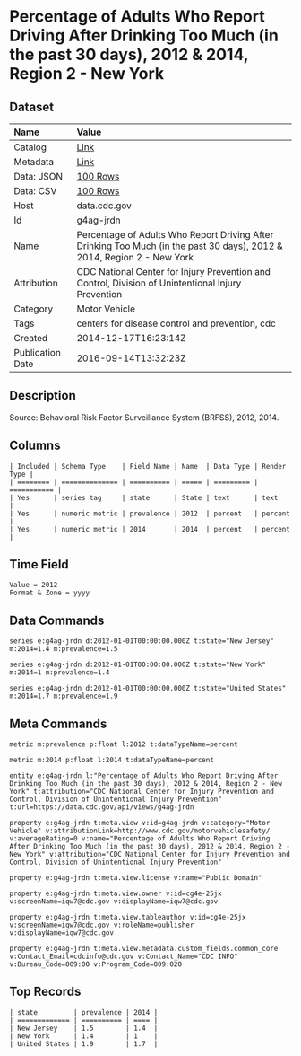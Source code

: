 # Percentage of Adults Who Report Driving After Drinking Too Much (in the past 30 days), 2012 & 2014, Region 2 - New York

## Dataset

| Name | Value |
| :--- | :---- |
| Catalog | [Link](https://catalog.data.gov/dataset/percentage-of-adults-who-report-driving-after-drinking-too-much-in-the-past-30-days-2012-r-00654) |
| Metadata | [Link](https://data.cdc.gov/api/views/g4ag-jrdn) |
| Data: JSON | [100 Rows](https://data.cdc.gov/api/views/g4ag-jrdn/rows.json?max_rows=100) |
| Data: CSV | [100 Rows](https://data.cdc.gov/api/views/g4ag-jrdn/rows.csv?max_rows=100) |
| Host | data.cdc.gov |
| Id | g4ag-jrdn |
| Name | Percentage of Adults Who Report Driving After Drinking Too Much (in the past 30 days), 2012 & 2014, Region 2 - New York |
| Attribution | CDC National Center for Injury Prevention and Control, Division of Unintentional Injury Prevention |
| Category | Motor Vehicle |
| Tags | centers for disease control and prevention, cdc |
| Created | 2014-12-17T16:23:14Z |
| Publication Date | 2016-09-14T13:32:23Z |

## Description

Source: Behavioral Risk Factor Surveillance System (BRFSS), 2012, 2014.

## Columns

```ls
| Included | Schema Type    | Field Name | Name  | Data Type | Render Type |
| ======== | ============== | ========== | ===== | ========= | =========== |
| Yes      | series tag     | state      | State | text      | text        |
| Yes      | numeric metric | prevalence | 2012  | percent   | percent     |
| Yes      | numeric metric | 2014       | 2014  | percent   | percent     |
```

## Time Field

```ls
Value = 2012
Format & Zone = yyyy
```

## Data Commands

```ls
series e:g4ag-jrdn d:2012-01-01T00:00:00.000Z t:state="New Jersey" m:2014=1.4 m:prevalence=1.5

series e:g4ag-jrdn d:2012-01-01T00:00:00.000Z t:state="New York" m:2014=1 m:prevalence=1.4

series e:g4ag-jrdn d:2012-01-01T00:00:00.000Z t:state="United States" m:2014=1.7 m:prevalence=1.9
```

## Meta Commands

```ls
metric m:prevalence p:float l:2012 t:dataTypeName=percent

metric m:2014 p:float l:2014 t:dataTypeName=percent

entity e:g4ag-jrdn l:"Percentage of Adults Who Report Driving After Drinking Too Much (in the past 30 days), 2012 & 2014, Region 2 - New York" t:attribution="CDC National Center for Injury Prevention and Control, Division of Unintentional Injury Prevention" t:url=https://data.cdc.gov/api/views/g4ag-jrdn

property e:g4ag-jrdn t:meta.view v:id=g4ag-jrdn v:category="Motor Vehicle" v:attributionLink=http://www.cdc.gov/motorvehiclesafety/ v:averageRating=0 v:name="Percentage of Adults Who Report Driving After Drinking Too Much (in the past 30 days), 2012 & 2014, Region 2 - New York" v:attribution="CDC National Center for Injury Prevention and Control, Division of Unintentional Injury Prevention"

property e:g4ag-jrdn t:meta.view.license v:name="Public Domain"

property e:g4ag-jrdn t:meta.view.owner v:id=cg4e-25jx v:screenName=iqw7@cdc.gov v:displayName=iqw7@cdc.gov

property e:g4ag-jrdn t:meta.view.tableauthor v:id=cg4e-25jx v:screenName=iqw7@cdc.gov v:roleName=publisher v:displayName=iqw7@cdc.gov

property e:g4ag-jrdn t:meta.view.metadata.custom_fields.common_core v:Contact_Email=cdcinfo@cdc.gov v:Contact_Name="CDC INFO" v:Bureau_Code=009:00 v:Program_Code=009:020
```

## Top Records

```ls
| state         | prevalence | 2014 | 
| ============= | ========== | ==== | 
| New Jersey    | 1.5        | 1.4  | 
| New York      | 1.4        | 1    | 
| United States | 1.9        | 1.7  | 
```